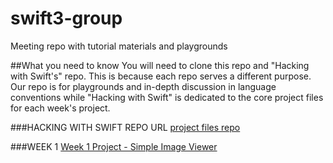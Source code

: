 # swift3-group
Meeting repo with tutorial materials and playgrounds

##What you need to know
You will need to clone this repo and "Hacking with Swift's" repo. This is because each repo serves a different purpose. Our repo is for playgrounds and in-depth discussion in language conventions while "Hacking with Swift" is dedicated to the core project files for each week's project.

###HACKING WITH SWIFT REPO URL
[project files repo](https://github.com/twostraws/HackingWithSwift)


###WEEK 1
[Week 1 Project - Simple Image Viewer](https://www.hackingwithswift.com/read/1/overview)
